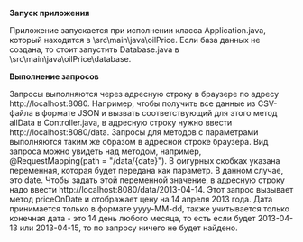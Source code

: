 **Запуск приложения**

Приложение запускается при исполнении класса Application.java, который находится в \src\main\java\oilPrice. Если база данных не создана, то
стоит запустить Database.java в \src\main\java\oilPrice\database.

**Выполнение запросов**

Запросы выполняются через адресную строку в браузере по адресу http://localhost:8080. Например, чтобы получить все данные из CSV-файла в
формате JSON и вызвать соответствующий для этого метод allData в Controller.java, в адресную строку нужно ввести http://localhost:8080/data.
Запросы для методов с параметрами выполняются таким же образом в адресной строке браузера. Вид запроса можно увидеть над методом, например,
@RequestMapping(path = "/data/{date}"). В фигурных скобках указана переменная, которая будет передана как параметр. В данном случае, это
date. Чтобы задать этой переменной значение, в адресную строку надо ввести http://localhost:8080/data/2013-04-14. Этот запрос вызывает 
метод priceOnDate и отображает цену на 14 апреля 2013 года. Дата принимается только в формате yyyy-MM-dd, также учитывается только конечная
дата - это 14 день любого месяца, то есть если будет 2013-04-13 или 2013-04-15, то по запросу ничего не будет найдено. 
